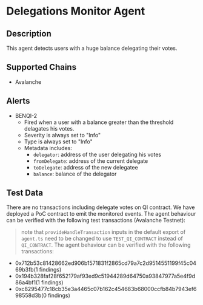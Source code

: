 
# Delegations Monitor Agent

## Description

This agent detects users with a huge balance delegating their votes.

## Supported Chains

- Avalanche

## Alerts

- BENQI-2
  - Fired when a user with a balance greater than the threshold delagates his votes.
  - Severity is always set to "Info" 
  - Type is always set to "Info" 
  - Metadata includes:
    * `delegator`: address of the user delegating his votes
    * `fromDelegate`: address of the current delegate
    * `toDelegate`: address of the new delegatee
    * `balance`: balance of the delegator

## Test Data

There are no transactions including delegate votes on QI contract. We have deployed a PoC contract to emit the monitored events. The agent behaviour can be verified with the following test transactions (Avalanche Testnet):

> note that `provideHandleTransaction` inputs in the default export of `agent.ts` need to be changed to use `TEST_QI_CONTRACT` instead of `QI_CONTRACT`.
The agent behaviour can be verified with the following transactions:

- 0x712b53c81428662ed906b1571831f2865cd79a7c2d9514551199f45c0469b3fb(1 findings)
- 0x194b328faf28f652179af93ed9c51944289d64750a93847977a5e4f9d86a4bf1(1 findings)
- 0xc8295477c18cb35e3a4465c07b162c454683b68000ccfb84b7943ef698558d3b(0 findings)
